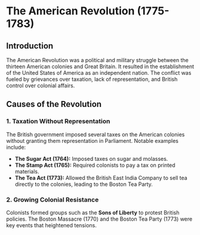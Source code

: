 # The American Revolution (1775-1783)

## Introduction
The American Revolution was a political and military struggle between the thirteen American colonies and Great Britain. It resulted in the establishment of the United States of America as an independent nation. The conflict was fueled by grievances over taxation, lack of representation, and British control over colonial affairs.

## Causes of the Revolution

### 1. Taxation Without Representation
The British government imposed several taxes on the American colonies without granting them representation in Parliament. Notable examples include:
- **The Sugar Act (1764):** Imposed taxes on sugar and molasses.
- **The Stamp Act (1765):** Required colonists to pay a tax on printed materials.
- **The Tea Act (1773):** Allowed the British East India Company to sell tea directly to the colonies, leading to the Boston Tea Party.

### 2. Growing Colonial Resistance
Colonists formed groups such as the **Sons of Liberty** to protest British policies. The Boston Massacre (1770) and the Boston Tea Party (1773) were key events that heightened tensions.
